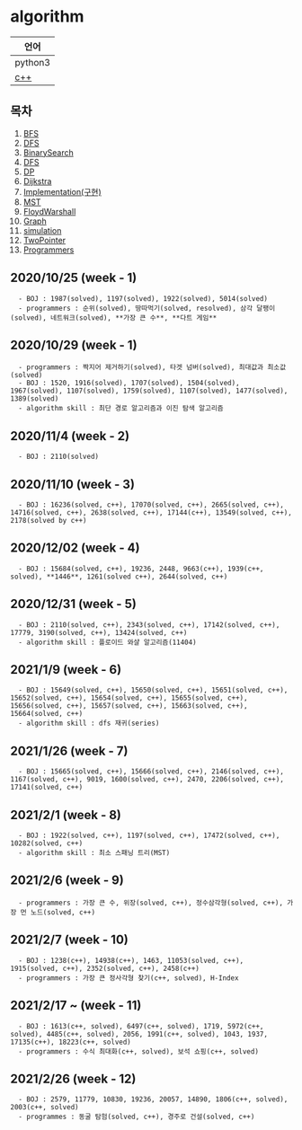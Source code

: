# algorithm
|언어|
|---|
|python3|
|[c++](https://github.com/baewoojin514/algorithm/tree/master/c%2B%2B)|
## 목차
1. [BFS](https://github.com/baewoojin514/algorithm/tree/master/BFS)
2. [DFS](https://github.com/baewoojin514/algorithm/tree/master/DFS)
3. [BinarySearch](https://github.com/baewoojin514/algorithm/tree/master/Binary-Search)
4. [DFS](https://github.com/baewoojin514/algorithm/tree/master/DFS)
5. [DP](https://github.com/baewoojin514/algorithm/tree/master/DP)
6. [Dijkstra](https://github.com/baewoojin514/algorithm/tree/master/Dijkstra)
7. [Implementation(구현)](https://github.com/baewoojin514/algorithm/tree/master/Implementation)
8. [MST](https://github.com/baewoojin514/algorithm/tree/master/MST)
9. [FloydWarshall](https://github.com/baewoojin514/algorithm/tree/master/floydWarshall)
10. [Graph](https://github.com/baewoojin514/algorithm/tree/master/graph)
11. [simulation](https://github.com/baewoojin514/algorithm/tree/master/simulation)
12. [TwoPointer](https://github.com/baewoojin514/algorithm/tree/master/TwoPointer)
13. [Programmers](https://github.com/baewoojin514/algorithm/tree/master/programmers)

## 2020/10/25 (week - 1)
~~~
  - BOJ : 1987(solved), 1197(solved), 1922(solved), 5014(solved)
  - programmers : 순위(solved), 땅따먹기(solved, resolved), 삼각 달팽이(solved), 네트워크(solved), **가장 큰 수**, **다트 게임**
~~~

## 2020/10/29 (week - 1)
~~~
  - programmers : 짝지어 제거하기(solved), 타겟 넘버(solved), 최대값과 최소값(solved)
  - BOJ : 1520, 1916(solved), 1707(solved), 1504(solved), 1967(solved), 1107(solved), 1759(solved), 1107(solved), 1477(solved), 1389(solved)
  - algorithm skill : 최단 경로 알고리즘과 이진 탐색 알고리즘
~~~

## 2020/11/4 (week - 2)
~~~
  - BOJ : 2110(solved)
~~~

## 2020/11/10 (week - 3)
~~~
  - BOJ : 16236(solved, c++), 17070(solved, c++), 2665(solved, c++), 14716(solved, c++), 2638(solved, c++), 17144(c++), 13549(solved, c++), 2178(solved by c++)
~~~
  
## 2020/12/02 (week - 4)
~~~
  - BOJ : 15684(solved, c++), 19236, 2448, 9663(c++), 1939(c++, solved), **1446**, 1261(solved c++), 2644(solved, c++)
~~~

## 2020/12/31 (week - 5)
~~~
  - BOJ : 2110(solved, c++), 2343(solved, c++), 17142(solved, c++), 17779, 3190(solved, c++), 13424(solved, c++)
  - algorithm skill : 플로이드 와샬 알고리즘(11404)
~~~

## 2021/1/9 (week - 6)
~~~
  - BOJ : 15649(solved, c++), 15650(solved, c++), 15651(solved, c++), 15652(solved, c++), 15654(solved, c++), 15655(solved, c++), 15656(solved, c++), 15657(solved, c++), 15663(solved, c++), 15664(solved, c++)
  - algorithm skill : dfs 재귀(series)
~~~

## 2021/1/26 (week - 7)
~~~
  - BOJ : 15665(solved, c++), 15666(solved, c++), 2146(solved, c++), 1167(solved, c++), 9019, 1600(solved, c++), 2470, 2206(solved, c++), 17141(solved, c++)
~~~

## 2021/2/1 (week - 8)
~~~
  - BOJ : 1922(solved, c++), 1197(solved, c++), 17472(solved, c++), 10282(solved, c++)
  - algorithm skill : 최소 스패닝 트리(MST)
~~~

## 2021/2/6 (week - 9)
~~~
  - programmers : 가장 큰 수, 위장(solved, c++), 정수삼각형(solved, c++), 가장 먼 노드(solved, c++)
~~~

## 2021/2/7 (week - 10)
~~~
  - BOJ : 1238(c++), 14938(c++), 1463, 11053(solved, c++), 1915(solved, c++), 2352(solved, c++), 2458(c++)
  - programmers : 가장 큰 정사각형 찾기(c++, solved), H-Index
~~~

## 2021/2/17 ~ (week - 11)
~~~
  - BOJ : 1613(c++, solved), 6497(c++, solved), 1719, 5972(c++, solved), 4485(c++, solved), 2056, 1991(c++, solved), 1043, 1937, 17135(c++), 18223(c++, solved)
  - programmers : 수식 최대화(c++, solved), 보석 쇼핑(c++, solved)
~~~

## 2021/2/26 (week - 12)
~~~
  - BOJ : 2579, 11779, 10830, 19236, 20057, 14890, 1806(c++, solved), 2003(c++, solved)
  - programmes : 동굴 탐험(solved, c++), 경주로 건설(solved, c++)
~~~
